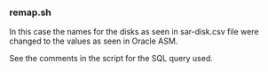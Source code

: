 

<h3>remap.sh</h3>

 In this case the names for the disks as seen in sar-disk.csv file were changed to the values as seen in Oracle ASM.

 See the comments in the script for the SQL query used.



